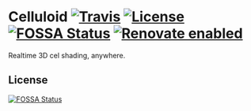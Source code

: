 # Celluloid [![Travis](https://img.shields.io/travis/jameswilddev/celluloid.svg)](https://travis-ci.org/jameswilddev/celluloid) [![License](https://img.shields.io/github/license/jameswilddev/celluloid.svg)](https://github.com/jameswilddev/celluloid/blob/master/license) [![FOSSA Status](https://app.fossa.io/api/projects/git%2Bgithub.com%2Fjameswilddev%2Fcelluloid.svg?type=shield)](https://app.fossa.io/projects/git%2Bgithub.com%2Fjameswilddev%2Fcelluloid?ref=badge_shield) [![Renovate enabled](https://img.shields.io/badge/renovate-enabled-brightgreen.svg)](https://renovatebot.com/)

Realtime 3D cel shading, anywhere.

## License

[![FOSSA Status](https://app.fossa.io/api/projects/git%2Bgithub.com%2Fjameswilddev%2Fcelluloid.svg?type=large)](https://app.fossa.io/projects/git%2Bgithub.com%2Fjameswilddev%2Fcelluloid?ref=badge_large)

